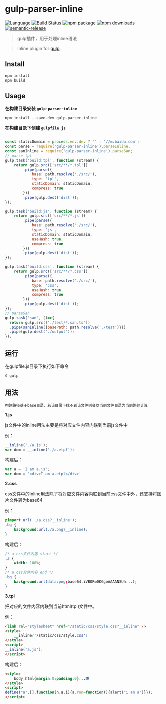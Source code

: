# gulp-parser-inline
![Language](https://img.shields.io/badge/-TypeScript-blue.svg)
[![Build Status](https://travis-ci.org/searchfe/gulp-parser-inline.svg?branch=master)](https://travis-ci.org/searchfe/gulp-parser-inline)
[![npm package](https://img.shields.io/npm/v/gulp-parser-inline.svg)](https://www.npmjs.org/package/gulp-parser-inline)
[![npm downloads](http://img.shields.io/npm/dm/gulp-parser-inline.svg)](https://www.npmjs.org/package/gulp-parser-inline)
[![semantic-release](https://img.shields.io/badge/%20%20%F0%9F%93%A6%F0%9F%9A%80-semantic--release-e10079.svg)](https://github.com/semantic-release/semantic-release)

> gulp插件，用于处理inline语法

> inline plugin for [gulp](https://github.com/wearefractal/gulp).

## Install

```bash
npm install
npm build

```

## Usage

**在构建目录安装 `gulp-parser-inline`**

```shell
npm install --save-dev gulp-parser-inline
```
**在构建目录下创建 `gulpfile.js`**

```javascript

const staticDomain = process.env.dev ? '' : '//m.baidu.com';
const parse = require('gulp-parser-inline').parseInline;
const sanInline = require('gulp-parser-inline').parseSan;
// parse tpl
gulp.task('build:tpl', function (stream) {
    return gulp.src(['src/**/*.tpl'])
        .pipe(parse({
            base: path.resolve('./src/'),
            type: 'tpl',
            staticDomain: staticDomain,
            compress: true
        }))
        .pipe(gulp.dest('dist'));
});

gulp.task('build:js', function (stream) {
    return gulp.src(['src/**/*.js'])
        .pipe(parse({
            base: path.resolve('./src/'),
            type: 'js',
            staticDomain: staticDomain,
            useHash: true,
            compress: true
        }))
        .pipe(gulp.dest('dist'));
});

gulp.task('build:css', function (stream) {
    return gulp.src(['src/**/*.css'])
        .pipe(parse({
            base: path.resolve('./src/'),
            type: 'css',
            useHash: true,
            compress: true
        }))
        .pipe(gulp.dest('dist'));
});
// parseSan
gulp.task('san', ()=>{
  return gulp.src(['./test/*.san.ts'])
  .pipe(sanInline({basePath: path.resolve('./test')}))
  .pipe(gulp.dest('./output'));
});
```

## 运行

在gulpfile.js目录下执行如下命令

```js
$ gulp
```

## 用法
    构建路径基于base目录，若该目录下找不到该文件则会以当前文件目录为当前路径计算

**1.js**

js文件中的inline用法主要是将对应文件内容内联到当前js文件中

例：
```js
__inline('./a.js');
var dom = __inline('./a.etpl');
```
构建后：
```js
var a = 'I am a.js';
var dom = '<div>I am a.etpl</div>'
```

**2.css**

css文件中的inline用法除了将对应文件内容内联到当前css文件中外，还支持将图片文件转为base64

例：

```css
@import url('./a.css?__inline');
.bg {
    background:url(./a.png?__inline);
}
```
构建后：
```css
/* a.css文件内容 start */
.a {
    width: 100%;
}
/* a.css文件内容 end */
.bg {
    background:url(data:png;base64,iVBORw0KGgoAAAANSUh...);
}
```

**3.tpl**

把对应的文件内容内联到当前html(tpl)文件中。

例：
```html
<link rel="stylesheet" href="/static/css/style.css?__inline" /> 
<style>
	__inline('/static/css/style.css')
</style>
<script>
__inline('a.js');
</script>
```
构建后：
```html
<style>
	body,html{margin:0;padding:0}...略
</style>
<script>
define("a",[],function(n,a,i){a.run=function(){alert("i am a")}});
</script>
```
